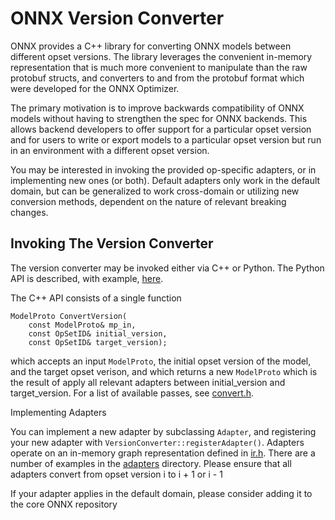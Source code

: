# ONNX Version Converter

ONNX provides a C++ library for converting ONNX models between different
opset versions. The library leverages the convenient in-memory
representation that is much more convenient to manipulate than the raw
protobuf structs, and converters to and from the protobuf format which
were developed for the ONNX Optimizer.

The primary motivation is to improve backwards compatibility of ONNX
models without having to strengthen the spec for ONNX backends.  This
allows backend developers to offer support for a particular opset version
and for users to write or export models to a particular opset version but
run in an environment with a different opset version.

You may be interested in invoking the provided op-specific adapters, or in
implementing new ones (or both). Default adapters only work in the default
domain, but can be generalized to work cross-domain or utilizing new
conversion methods, dependent on the nature of relevant breaking changes.

## Invoking The Version Converter

The version converter may be invoked either via C++ or Python. The Python API
is described, with example,
[here](docs/PythonAPIOverview.md#converting-opset-version-of-an-onnx-model).

The C++ API consists of a single function

```
ModelProto ConvertVersion(
    const ModelProto& mp_in,
    const OpSetID& initial_version,
    const OpSetID& target_version);
```

which accepts an input `ModelProto`, the initial opset version of the model,
and the target opset verison, and which returns a new `ModelProto` which
is the result of apply all relevant adapters between initial_version and
target_version. For a list of available passes, see
[convert.h](onnx/version_converter/convert.h).

Implementing Adapters

You can implement a new adapter by subclassing `Adapter`, and registering
your new adapter with `VersionConverter::registerAdapter()`. Adapters operate
on an in-memory graph representation defined in [ir.h](onnx/common/ir.h).
There are a number of examples in the [adapters](onnx/version_converter/adapters)
directory.  Please ensure that all adapters convert from opset version i to i + 1 or i - 1

If your adapter applies in the default domain, please consider adding it
to the core ONNX repository

